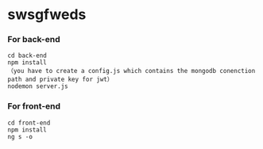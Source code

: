 # swsgfweds

### For back-end
```
cd back-end
npm install
（you have to create a config.js which contains the mongodb conenction path and private key for jwt）
nodemon server.js
```



### For front-end
```
cd front-end
npm install
ng s -o
```
